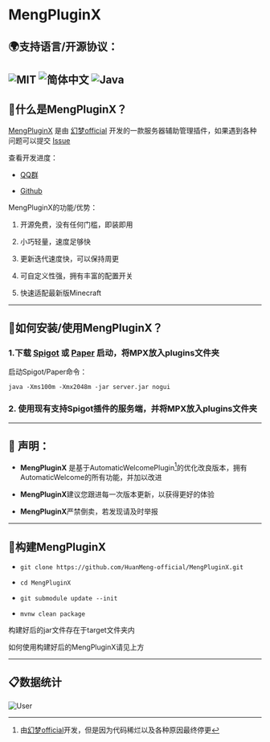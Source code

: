 # MengPluginX

<h2>🌍支持语言/开源协议：</h2>

![MIT](https://img.shields.io/badge/license-MIT-green) ![简体中文](https://img.shields.io/badge/%E7%AE%80%E4%BD%93%E4%B8%AD%E6%96%87-100%25-blue) ![Java](https://img.shields.io/badge/Java-100%25-orange)
---

## 🤔什么是MengPluginX？


[MengPluginX](https://github.com/HuanMeng-official/MengPluginX) 是由 [幻梦official](https://space.bilibili.com/626446902) 开发的一款服务器辅助管理插件，如果遇到各种问题可以提交 [Issue](https://github.com/HuanMeng-official/MengPluginX/issues)

查看开发进度：

* [QQ群](https://jq.qq.com/?_wv=1027&k=WyIO81OT)

* [Github](https://github.com/HuanMeng-official/MengPluginX/)

MengPluginX的功能/优势：

1. 开源免费，没有任何门槛，即装即用

2. 小巧轻量，速度足够快

3. 更新迭代速度快，可以保持周更

4. 可自定义性强，拥有丰富的配置开关

5. 快速适配最新版Minecraft

---

## 🧐如何安装/使用MengPluginX？

### 1.下载 [Spigot](https://www.spigotmc.org) 或 [Paper](https://papermc.io/) 启动，将MPX放入plugins文件夹

启动Spigot/Paper命令：

`java -Xms100m -Xmx2048m -jar server.jar nogui`

### 2. 使用现有支持Spigot插件的服务端，并将MPX放入plugins文件夹

---

## 📝 声明：

* **MengPluginX** 是基于AutomaticWelcomePlugin[^作者]的优化改良版本，拥有AutomaticWelcome的所有功能，并加以改进

* **MengPluginX**建议您跟进每一次版本更新，以获得更好的体验

* **MengPluginX**严禁倒卖，若发现请及时举报

---

## 🔨构建MengPluginX

- `git clone https://github.com/HuanMeng-official/MengPluginX.git`

- `cd MengPluginX`

- `git submodule update --init`

- `mvnw clean package`

构建好后的jar文件存在于target文件夹内

如何使用构建好后的MengPluginX请见上方

---

## 📋数据统计

![User](https://bstats.org/signatures/bukkit/MengPluginX.svg)

[^作者]: 由[幻梦official](https://space.bilibili.com/626446902)开发，但是因为代码稀烂以及各种原因最终停更
